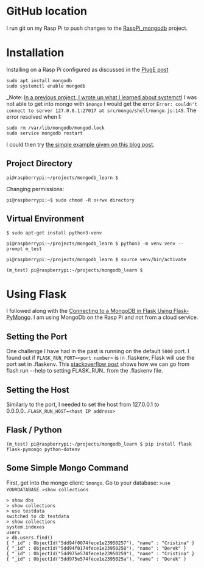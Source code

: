
# GitHub location
I run git on my Rasp Pi to push changes to the [RaspPi_mongodb](https://github.com/BitKnitting/RaspPi_mongodb) project.
# Installation
Installing on a Rasp Pi configured as discussed in the [PlugE post](../../PlugE.md)
```
sudo apt install mongodb
sudo systemctl enable mongodb
```
_Note: [In a previous project, I wrote up what I learned about systemctl](https://github.com/BitKnitting/should_I_water/wiki/systemd-services)
I was not able to get into mongo with `$mongo`  I would get the error `Error: couldn't connect to server 127.0.0.1:27017 at src/mongo/shell/mongo.js:145`.  The error resolved when I:  
  
```
sudo rm /var/lib/mongodb/mongod.lock
sudo service mongodb restart
```
I could then try [the simple example given on this blog post](https://thedatafrog.com/mongodb-remote-raspberry-pi/). 

## Project Directory  
```
pi@raspberrypi:~/projects/mongodb_learn $
```  
Changing permissions:
```
pi@raspberrypi:~$ sudo chmod -R o+rwx directory
```

## Virtual Environment
```
$ sudo apt-get install python3-venv   

pi@raspberrypi:~/projects/mongodb_learn $ python3 -m venv venv --prompt m_test   

pi@raspberrypi:~/projects/mongodb_learn $ source venv/bin/activate  

(m_test) pi@raspberrypi:~/projects/mongodb_learn $
```
# Using Flask
I followed along with the [Connecting to a MongoDB in Flask Using Flask-PyMongo](https://www.youtube.com/watch?v=3ZS7LEH_XBg&list=PLXmMXHVSvS-Db9KK1LA7lifcyZm4c-rwj&index=3).  I am using MongoDb on the Rasp Pi and not from a cloud service.

## Setting the Port
One challenge I have had in the past is running on the default `5000` port.  I found out if `FLASK_RUN_PORT=<port number>` is in .flaskenv, Flask will use the port set in .flaskenv.  This [stackoverflow post](https://stackoverflow.com/questions/50389273/how-to-get-all-available-command-options-to-set-environment-variables) shows how we can go from flash run --help to setting FLASK_RUN_<command in CAPS> from the .flaskenv file.
## Setting the Host
Similarly to the port, I needed to set the host from 127.0.0.1 to 0.0.0.0...`FLASK_RUN_HOST=<host IP address>`

## Flask / Python

```
(m_test) pi@raspberrypi:~/projects/mongodb_learn $ pip install flask flask-pymongo python-dotenv  
```
## Some Simple Mongo Command
First, get into the mongo client: `$mongo`.  Go to your database: `>use YOURDATABASE`.  `>show collections` 
```
> show dbs
> show collections
> use testdata
switched to db testdata
> show collections
system.indexes
users
> db.users.find()
{ "_id" : ObjectId("5dd94f0074fece1e23950257"), "name" : "Cristina" }
{ "_id" : ObjectId("5dd94f0174fece1e23950258"), "name" : "Derek" }
{ "_id" : ObjectId("5dd975e574fece1e23950259"), "name" : "Cristina" }
{ "_id" : ObjectId("5dd975e574fece1e2395025a"), "name" : "Derek" }
```

  
